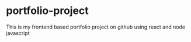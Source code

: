 # portfolio-project
This is my frontend based portfolio project on github using react and node javascript
